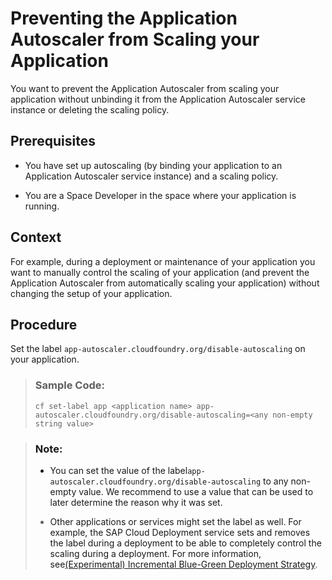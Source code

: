 <!-- loiof427fc283599432bb39684307fd082c6 -->

# Preventing the Application Autoscaler from Scaling your Application

You want to prevent the Application Autoscaler from scaling your application without unbinding it from the Application Autoscaler service instance or deleting the scaling policy.



<a name="loiof427fc283599432bb39684307fd082c6__prereq_ey5_wrh_jdc"/>

## Prerequisites

-   You have set up autoscaling \(by binding your application to an Application Autoscaler service instance\) and a scaling policy.

-   You are a Space Developer in the space where your application is running.




## Context

For example, during a deployment or maintenance of your application you want to manually control the scaling of your application \(and prevent the Application Autoscaler from automatically scaling your application\) without changing the setup of your application.



## Procedure

Set the label `app-autoscaler.cloudfoundry.org/disable-autoscaling` on your application.

> ### Sample Code:  
> ```
> cf set-label app <application name> app-autoscaler.cloudfoundry.org/disable-autoscaling=<any non-empty string value>
> ```

 > ### Note:  
> -   You can set the value of the label`app-autoscaler.cloudfoundry.org/disable-autoscaling` to any non-empty value. We recommend to use a value that can be used to later determine the reason why it was set.
> 
> -   Other applications or services might set the label as well. For example, the SAP Cloud Deployment service sets and removes the label during a deployment to be able to completely control the scaling during a deployment. For more information, see[\(Experimental\) Incremental Blue-Green Deployment Strategy](https://help.sap.com/docs/BTP/65de2977205c403bbc107264b8eccf4b/2e4dfeded960446da4aa1c0b734fc81b.html?locale=en-US&state=PRODUCTION&version=Cloud).

 